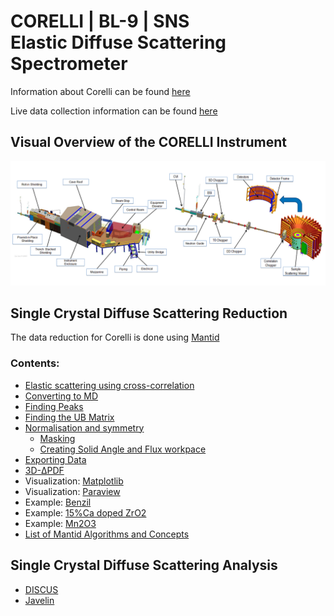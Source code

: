 # CORELLI | BL-9 | SNS <br/> Elastic Diffuse Scattering Spectrometer

Information about Corelli can be found [here](https://neutrons.ornl.gov/corelli)

Live data collection information can be found [here](https://monitor.sns.gov/dasmon/corelli)

## Visual Overview of the CORELLI Instrument
![Corelli](images/BL-9-CORELLI-Instrument-Diagram.png)

## Single Crystal Diffuse Scattering Reduction

The data reduction for Corelli is done using [Mantid](http://www.mantidproject.org)

### Contents:
* [Elastic scattering using cross-correlation](cc)
* [Converting to MD](md)
* [Finding Peaks](peaks)
* [Finding the UB Matrix](ub)
* [Normalisation and symmetry](reduction)
  * [Masking](mask)
  * [Creating Solid Angle and Flux workpace](van)
* [Exporting Data](export)
* [3D-ΔPDF](pdf)
* Visualization: [Matplotlib](matplotlib)
* Visualization: [Paraview](paraview)
* Example: [Benzil](benzil)
* Example: [15%Ca doped ZrO2](czo)
* Example: [Mn2O3](mn2o3)
* [List of Mantid Algorithms and Concepts](algorithms)

## Single Crystal Diffuse Scattering Analysis

* [DISCUS](http://tproffen.github.io/DiffuseCode)
* [Javelin](http://javelin.readthedocs.io)

